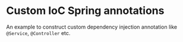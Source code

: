 # Custom IoC Spring annotations

An example to construct custom dependency injection annotation like `@Service`, `@Controller` etc.
